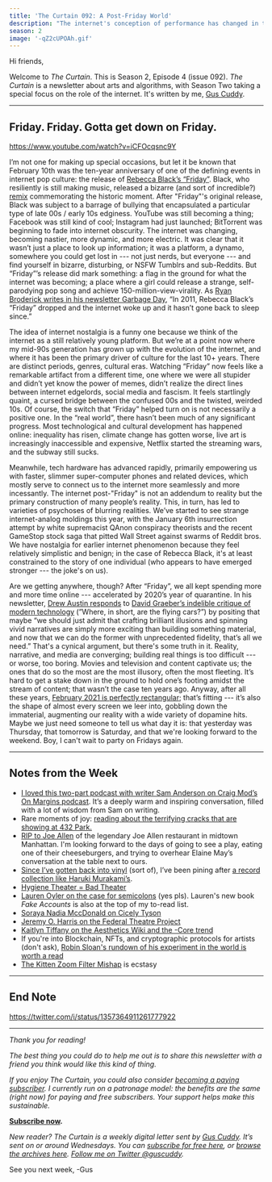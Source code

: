 ```yaml
---
title: 'The Curtain 092: A Post-Friday World'
description: "The internet's conception of performance has changed in the last 10 years"
season: 2
image: '-qZ2cUPOAh.gif'
---
```


Hi friends,

Welcome to _The Curtain_. This is Season 2, Episode 4 (issue 092). _The Curtain_ is a newsletter about arts and algorithms, with Season Two taking a special focus on the role of the internet. It's written by me, [Gus Cuddy](https://guscuddy.com).

---

## Friday. Friday. Gotta get down on Friday.

https://www.youtube.com/watch?v=iCFOcqsnc9Y

I’m not one for making up special occasions, but let it be known that February 10th was the ten-year anniversary of one of the defining events in internet pop culture: the release of [Rebecca Black’s “Friday”](<https://en.wikipedia.org/wiki/Friday_(Rebecca_Black_song)>). Black, who resiliently is still making music, released a bizarre (and sort of incredible?) [remix](https://www.youtube.com/watch?v=iCFOcqsnc9Y) commemorating the historic moment. After "Friday"'s original release, Black was subject to a barrage of bullying that encapsulated a particular type of late 00s / early 10s edginess. YouTube was still becoming a thing; Facebook was still kind of cool; Instagram had just launched; BitTorrent was beginning to fade into internet obscurity. The internet was changing, becoming nastier, more dynamic, and more electric. It was clear that it wasn’t just a place to look up information; it was a platform, a dynamo, somewhere you could get lost in --- not just nerds, but everyone --- and find yourself in bizarre, disturbing, or NSFW Tumblrs and sub-Reddits. But “Friday”’s release did mark something: a flag in the ground for what the internet was becoming; a place where a girl could release a strange, self-parodying pop song and achieve 150-million-view-virality. As [Ryan Broderick writes in his newsletter Garbage Day](https://www.garbageday.email/p/partyin-partyin-yeah-partyin-partyin), “In 2011, Rebecca Black’s “Friday” dropped and the internet woke up and it hasn’t gone back to sleep since.”

The idea of internet nostalgia is a funny one because we think of the internet as a still relatively young platform. But we’re at a point now where my mid-90s generation has grown up with the evolution of the internet, and where it has been the primary driver of culture for the last 10+ years. There are distinct periods, genres, cultural eras. Watching “Friday” now feels like a remarkable artifact from a different time, one where we were all stupider and didn’t yet know the power of memes, didn’t realize the direct lines between internet edgelords, social media and fascism. It feels startlingly quaint, a cursed bridge between the confused 00s and the twisted, weirded 10s. Of course, the switch that “Friday” helped turn on is not necessarily a positive one. In the “real world”, there hasn’t been much of any significant progress. Most technological and cultural development has happened online: inequality has risen, climate change has gotten worse, live art is increasingly inaccessible and expensive, Netflix started the streaming wars, and the subway still sucks.

Meanwhile, tech hardware has advanced rapidly, primarily empowering us with faster, slimmer super-computer phones and related devices, which mostly serve to connect us to the internet more seamlessly and more incessantly. The internet post-"Friday" is not an addendum to reality but the primary construction of many people’s reality. This, in turn, has led to varieties of psychoses of blurring realities. We’ve started to see strange internet-analog moldings this year, with the January 6th insurrection attempt by white supremacist QAnon conspiracy theorists and the recent GameStop stock saga that pitted Wall Street against swarms of Reddit bros. We have nostalgia for earlier internet phenomenon because they feel relatively simplistic and benign; in the case of Rebecca Black, it's at least constrained to the story of one individual (who appears to have emerged stronger --- the joke's on us).

Are we getting anywhere, though? After “Friday”, we all kept spending more and more time online --- accelerated by 2020’s year of quarantine. In his newsletter, [Drew Austin responds](https://kneelingbus.substack.com/p/150-bright-size-life) to [David Graeber’s indelible critique of modern technology](https://thebaffler.com/salvos/of-flying-cars-and-the-declining-rate-of-profit) (”Where, in short, are the flying cars?”) by positing that maybe “we should just admit that crafting brilliant illusions and spinning vivid narratives are simply more exciting than building something material, and now that we can do the former with unprecedented fidelity, that’s all we need.” That's a cynical argument, but there's some truth in it. Reality, narrative, and media are converging; building real things is too difficult --- or worse, too boring. Movies and television and content captivate us; the ones that do so the most are the most illusory, often the most fleeting. It’s hard to get a stake down in the ground to hold one’s footing amidst the stream of content; that wasn’t the case ten years ago. Anyway, after all these years, [February 2021 is perfectly rectangular](https://twitter.com/LiamLambrini/status/1355836590426357762?s=20); that’s fitting --- it’s also the shape of almost every screen we leer into, gobbling down the immaterial, augmenting our reality with a wide variety of dopamine hits. Maybe we just need someone to tell us what day it is: that yesterday was Thursday, that tomorrow is Saturday, and that we're looking forward to the weekend. Boy, I can't wait to party on Fridays again.

<!--When the pandemic is over, perhaps people will go to things like live performance more.-->

---

## Notes from the Week

-   [I loved this two-part podcast with writer Sam Anderson on Craig Mod’s On Margins podcast](https://craigmod.com/onmargins/s02e01/). It’s a deeply warm and inspiring conversation, filled with a lot of wisdom from Sam on writing.
-   Rare moments of joy: [reading about the terrifying cracks that are showing at 432 Park.](https://www.nytimes.com/2021/02/03/realestate/luxury-high-rise-432-park.html)
-   [RIP to Joe Allen](https://www.nytimes.com/2021/02/08/nyregion/joe-allen-dead.html) of the legendary Joe Allen restaurant in midtown Manhattan. I'm looking forward to the days of going to see a play, eating one of their cheeseburgers, and trying to overhear Elaine May’s conversation at the table next to ours.
-   [Since I’ve gotten back into vinyl](https://guscuddy.substack.com/p/the-curtain-090-the-year-of-texture) (sort of), I’ve been pining after [a record collection like Haruki Murakami’s](https://thevinylfactory.com/news/take-an-interactive-tour-of-haruki-murakamis-record-room/).
-   [Hygiene Theater = Bad Theater](https://www.theatlantic.com/ideas/archive/2021/02/hygiene-theater-still-waste/617939)
-   [Lauren Oyler on the case for semicolons](https://www.nytimes.com/2021/02/09/magazine/the-case-for-semicolons.html) (yes pls). Lauren's new book _Fake Accounts_ is also at the top of my to-read list.
-   [Soraya Nadia MccDonald on Cicely Tyson](https://theundefeated.com/features/cicely-tyson-led-a-generation-that-defined-themselves-with-dignity/)
-   [Jeremy O. Harris on the Federal Theatre Project](https://www.theguardian.com/commentisfree/2021/jan/25/american-theater-coronavirus-federal-help)
-   [Kaitlyn Tiffany on the Aesthetics Wiki and the -Core trend](https://www.theatlantic.com/technology/archive/2021/02/aesthetics-wiki-cottagecore-tumblr-tiktok/617923/)
-   If you're into Blockchain, NFTs, and cryptographic protocols for artists (don't ask), [Robin Sloan's rundown of his experiment in the world is worth a read](https://www.robinsloan.com/archive/art-objects/)
-   [The Kitten Zoom Filter Mishap](https://www.youtube.com/watch?v=KxlPGPupdd8) is ecstasy

---

## End Note

https://twitter.com/i/status/1357364911261777922

<!-- <figcaption>Snow, NYC, Feb 2021 | [Rebecca Mock](https://twitter.com/i/status/1357364911261777922)</figcaption> -->

---

_Thank you for reading!_

_The best thing you could do to help me out is to share this newsletter with a friend you think would like this kind of thing._

_If you enjoy The Curtain, you could also consider [becoming a paying subscriber](https://guscuddy.substack.com/subscribe). I currently run on a patronage model: the benefits are the same (right now) for paying and free subscribers. Your support helps make this sustainable._

**[Subscribe now](https://guscuddy.substack.com/subscribe?utm_medium=web&utm_source=subscribe-widget&utm_content=31699931).**

_New reader? The Curtain is a weekly digital letter sent by [Gus Cuddy](https://guscuddy.com/). It’s sent on or around Wednesdays. You can [subscribe for free here](https://guscuddy.substack.com/subscribe), or [browse the archives here](https://guscuddy.substack.com/archive). [Follow me on Twitter @guscuddy](https://twitter.com/guscuddy)._

See you next week,
-Gus
